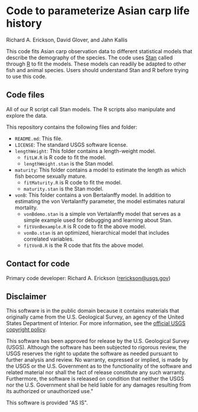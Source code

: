 # Code to parameterize Asian carp life history 


Richard A. Erickson, David Glover, and Jahn Kallis


This code fits Asian carp observation data to different statistical models that describe the demography of the species.
The code uses [Stan](mc-stan.org) called through [R](https://www.r-project.org/) to fit the models.
These models can readily be adapted to other fish and animal species.
Users should understand Stan and R before trying to use this code.

## Code files

All of our R script call Stan models. The R scripts also manipulate and explore the data.

This repository contains the following files and folder:
- `README.md`: This file.
- `LICENSE`: The standard USGS software license.
-  `lengthWeight`: This folder contains a length-weight model.
   -  `fitLW.R` is R code to fit the model.
   -  `lengthWeight.stan` is the Stan model.
- `maturity`: This folder contains a model to estimate the length as which fish become sexually mature.
  - `fitMaturity.R` is R code to fit the model.
  - `maturity.stan` is the Stan model.
- `vonB`: This folder contains a von Bertalanffy model. In addition to estimating the von Vertalanffy parameter, the model estimates natural mortality.
  - `vonBdemo.stan` is a simple von Vertalanffy model that serves as a simple example used for debugging and learning about Stan.
  - `fitVonBexample.R` is R code to fit the above model.
  - `vonBo.stan` is an optimized, hierarchical model that includes correlated variables.
  - `fitVonB.R` is the R code that fits the above model.  


## Contact for code 

Primary code developer:  Richard A. Erickson (rerickson@usgs.gov)

## Disclaimer

This software is in the public domain because it contains materials that originally came from the U.S. Geological Survey, an agency of the United States Department of Interior. For more information, see the [official USGS copyright policy](https://www2.usgs.gov/visual-id/credit_usgs.html#copyright/).


This software has been approved for release by the U.S. Geological Survey (USGS). Although the software has been subjected to rigorous review, the USGS reserves the right to update the software as needed pursuant to further analysis and review. No warranty, expressed or implied, is made by the USGS or the U.S. Government as to the functionality of the software and related material nor shall the fact of release constitute any such warranty. Furthermore, the software is released on condition that neither the USGS nor the U.S. Government shall be held liable for any damages resulting from its authorized or unauthorized use."

This software is provided "AS IS".
